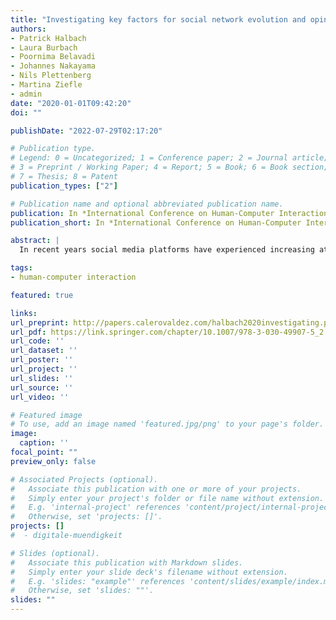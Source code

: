 ```yaml
---
title: "Investigating key factors for social network evolution and opinion dynamics in an agent-based simulation"
authors:
- Patrick Halbach
- Laura Burbach
- Poornima Belavadi
- Johannes Nakayama
- Nils Plettenberg
- Martina Ziefle
- admin
date: "2020-01-01T09:42:20"
doi: ""

publishDate: "2022-07-29T02:17:20"

# Publication type.
# Legend: 0 = Uncategorized; 1 = Conference paper; 2 = Journal article;
# 3 = Preprint / Working Paper; 4 = Report; 5 = Book; 6 = Book section;
# 7 = Thesis; 8 = Patent
publication_types: ["2"]

# Publication name and optional abbreviated publication name.
publication: In *International Conference on Human-Computer Interaction*
publication_short: In *International Conference on Human-Computer Interaction*

abstract: |
  In recent years social media platforms have experienced increasing attention of researchers due to their capabilities of providing information and spreading opinions of individuals, thus establishing a new environment for opinion formation on a societal level. To gain a better understanding of the occurring opinion dynamics, the interactions between the users and the content that has been shared in those environments has to be investigated. With our work, we want to shed light on the part played by the underlying network structure as information spread relies directly on it and every user of social media is affected by it. Therefore, we analyzed the role of network properties and dealing with friendships in such networks using an agent-based model. Our results reveal the capability of such models for investigating the influence of these factors on opinion dynamics and encourage further investigation in this …

tags:
- human-computer interaction

featured: true

links:
url_preprint: http://papers.calerovaldez.com/halbach2020investigating.pdf
url_pdf: https://link.springer.com/chapter/10.1007/978-3-030-49907-5_2
url_code: ''
url_dataset: ''
url_poster: ''
url_project: ''
url_slides: ''
url_source: ''
url_video: ''

# Featured image
# To use, add an image named 'featured.jpg/png' to your page's folder.
image:
  caption: ''
focal_point: ""
preview_only: false

# Associated Projects (optional).
#   Associate this publication with one or more of your projects.
#   Simply enter your project's folder or file name without extension.
#   E.g. 'internal-project' references 'content/project/internal-project/index.md'.
#   Otherwise, set 'projects: []'.
projects: []
#  - digitale-muendigkeit

# Slides (optional).
#   Associate this publication with Markdown slides.
#   Simply enter your slide deck's filename without extension.
#   E.g. 'slides: "example"' references 'content/slides/example/index.md'.
#   Otherwise, set 'slides: ""'.
slides: ""
---
```


